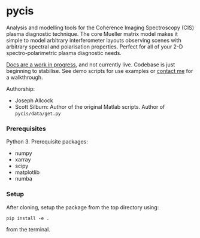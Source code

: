 # pycis

Analysis and modelling tools for the Coherence Imaging Spectroscopy (CIS) plasma diagnostic technique. The core Mueller matrix model makes it simple to model arbitrary interferometer layouts observing scenes with arbitrary spectral and polarisation properties. Perfect for all of your 2-D spectro-polarimetric plasma diagnostic needs. 

[Docs are a work in progress](https://jsallcock.github.io/pycis/), and not currently live. Codebase is just beginning to stabilise. See demo scripts for use examples or [contact me](https://twitter.com/JSAllcock) for a walkthrough.

Authorship:

- Joseph Allcock
- Scott Silburn: Author of the original Matlab scripts. Author of ```pycis/data/get.py```  

### Prerequisites

Python 3. Prerequisite 
packages:

- numpy
- xarray
- scipy
- matplotlib
- numba

### Setup

After cloning, setup the package from the top directory using: 

```
pip install -e .
```

from the terminal.






